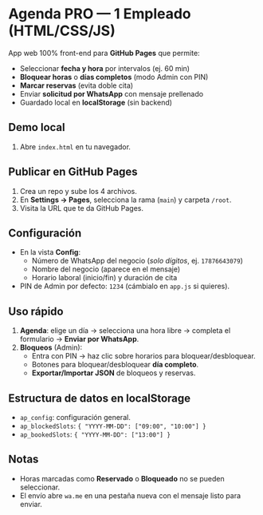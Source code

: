 # Agenda PRO — 1 Empleado (HTML/CSS/JS)

App web 100% front-end para **GitHub Pages** que permite:
- Seleccionar **fecha y hora** por intervalos (ej. 60 min)
- **Bloquear horas** o **días completos** (modo Admin con PIN)
- **Marcar reservas** (evita doble cita)
- Enviar **solicitud por WhatsApp** con mensaje prellenado
- Guardado local en **localStorage** (sin backend)

## Demo local
1. Abre `index.html` en tu navegador.

## Publicar en GitHub Pages
1. Crea un repo y sube los 4 archivos.
2. En **Settings → Pages**, selecciona la rama (`main`) y carpeta `/root`.
3. Visita la URL que te da GitHub Pages.

## Configuración
- En la vista **Config**:
  - Número de WhatsApp del negocio (*solo dígitos*, ej. `17876643079`)
  - Nombre del negocio (aparece en el mensaje)
  - Horario laboral (inicio/fin) y duración de cita
- PIN de Admin por defecto: `1234` (cámbialo en `app.js` si quieres).

## Uso rápido
1. **Agenda**: elige un día → selecciona una hora libre → completa el formulario → **Enviar por WhatsApp**.
2. **Bloqueos** (Admin):
   - Entra con PIN → haz clic sobre horarios para bloquear/desbloquear.
   - Botones para bloquear/desbloquear **día completo**.
   - **Exportar/Importar JSON** de bloqueos y reservas.

## Estructura de datos en localStorage
- `ap_config`: configuración general.
- `ap_blockedSlots`: `{ "YYYY-MM-DD": ["09:00", "10:00"] }`
- `ap_bookedSlots`: `{ "YYYY-MM-DD": ["13:00"] }`

## Notas
- Horas marcadas como **Reservado** o **Bloqueado** no se pueden seleccionar.
- El envío abre `wa.me` en una pestaña nueva con el mensaje listo para enviar.
